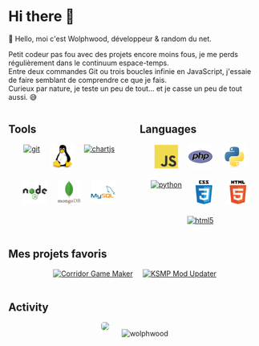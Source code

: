 <div style="margin: 0; padding: 0;">
    <h1>Hi there 👋</h1>
    <p>👋 Hello, moi c'est Wolphwood, développeur & random du net.</p>
    <p>Petit codeur pas fou avec des projets encore moins fous, je me perds régulièrement dans le continuum espace-temps.<br>
    Entre deux commandes Git ou trois boucles infinie en JavaScript, j'essaie de faire semblant de comprendre ce que je fais.<br>
    Curieux par nature, je teste un peu de tout... et je casse un peu de tout aussi. 😅</p>
</div>

<div style="display: grid; grid-template-columns: repeat(2, 1fr); gap: 20px">
    <div>
        <h2>Tools</h2>
        <div style="display: flex; justify-content: center; flex-wrap: wrap; gap: 20px">
            <a href="https://git-scm.com/" target="_blank" rel="noreferrer">
                <img src="https://www.vectorlogo.zone/logos/git-scm/git-scm-icon.svg" alt="git" width="48"/>
            </a>
            <a href="https://www.linux.org/" target="_blank" rel="noreferrer">
                <img src="https://raw.githubusercontent.com/devicons/devicon/master/icons/linux/linux-original.svg" alt="linux" width="48"/>
            </a>
            <a href="https://www.chartjs.org" target="_blank" rel="noreferrer">
                <img src="https://www.chartjs.org/media/logo-title.svg" alt="chartjs" width="48"/>
            </a>
            <a href="https://nodejs.org" target="_blank" rel="noreferrer">
                <img src="https://raw.githubusercontent.com/devicons/devicon/master/icons/nodejs/nodejs-original-wordmark.svg" alt="nodejs" width="48"/>
            </a>
            <a href="https://www.mongodb.com/" target="_blank" rel="noreferrer">
                <img src="https://raw.githubusercontent.com/devicons/devicon/master/icons/mongodb/mongodb-original-wordmark.svg" alt="mongodb" width="48"/>
            </a>
            <a href="https://www.mysql.com/" target="_blank" rel="noreferrer">
                <img src="https://raw.githubusercontent.com/devicons/devicon/master/icons/mysql/mysql-original-wordmark.svg" alt="mysql" width="48"/>
            </a>
        </div>
    </div>
    <div>
        <h2>Languages</h2>
        <div style="display: flex; justify-content: center; flex-wrap: wrap; gap: 20px">
            <a href="https://developer.mozilla.org/en-US/docs/Web/JavaScript" target="_blank" rel="noreferrer">
                <img src="https://raw.githubusercontent.com/devicons/devicon/master/icons/javascript/javascript-original.svg" alt="javascript" width="48"/>
            </a>
            <a href="https://www.php.net" target="_blank" rel="noreferrer">
                <img src="https://raw.githubusercontent.com/devicons/devicon/master/icons/php/php-original.svg" alt="php" width="48"/>
            </a>
            <a href="https://www.python.org" target="_blank" rel="noreferrer">
                <img src="https://raw.githubusercontent.com/devicons/devicon/master/icons/python/python-original.svg" alt="python" width="48"/>
            </a>
            <a href="https://www.lua.org" target="_blank" rel="noreferrer">
                <img src="https://upload.wikimedia.org/wikipedia/commons/c/cf/Lua-Logo.svg" alt="python" width="48"/>
            </a>
            <a href="https://www.w3schools.com/css/" target="_blank" rel="noreferrer">
                <img src="https://raw.githubusercontent.com/devicons/devicon/master/icons/css3/css3-original-wordmark.svg" alt="css3" width="48"/>
            </a>
            <a href="https://www.w3.org/html/" target="_blank" rel="noreferrer">
                <img src="https://raw.githubusercontent.com/devicons/devicon/master/icons/html5/html5-original-wordmark.svg" alt="html5" width="48"/>
            </a>
            <a href="https://en.wikipedia.org/wiki/Batch_file" target="_blank" rel="noreferrer">
                <img src="https://upload.wikimedia.org/wikipedia/en/7/7c/Batch_file_icon.png" alt="html5" width="48"/>
            </a>
        </div>
    </div>
</div>
<br>
<h2>Mes projets favoris</h2>
<div style="display: flex; justify-content: center; flex-wrap: wrap; gap: 20px">
    <a href="https://github.com/Wolphwood/CGM">
        <img src="https://github.com/user-attachments/assets/1e7b80e9-1f85-4644-b63c-a2f407d5348d" alt="Corridor Game Maker"/ height="48">
    </a>
    <a href="https://github.com/Wolphwood/ksmp-mod-updater">
        <img src="https://github.com/user-attachments/assets/4bb682e3-6cba-487f-8896-0cc7bd3ec1bb" alt="KSMP Mod Updater"/ height="48">
    </a>
</div>
<br>
<h2>Activity</h2>
<div style="display: flex; flex-wrap: wrap; justify-content: center; gap: 25px">
    <a href="https://wakatime.com">
        <img style="border-radius: 5px;" src="https://wakatime.com/share/@e7de38c3-c624-46fc-bc5f-60a312413e6b/474e1bcf-a938-4fc9-b736-ffa4e5a2d3f7.png"/>
    </a>
    <p>
        <img src="https://github-readme-stats.vercel.app/api/top-langs?username=wolphwood&show_icons=true&locale=en&layout=compact" alt="wolphwood"/>
    </p>
</div>
